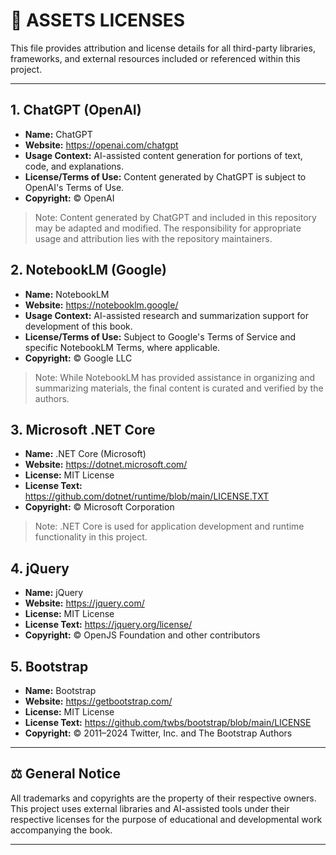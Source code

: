 # 📜 ASSETS LICENSES
This file provides attribution and license details for all third-party libraries, frameworks, and external resources included or referenced within this project.

<hr />

## 1. ChatGPT (OpenAI)
- **Name:** ChatGPT
- **Website:** https://openai.com/chatgpt
- **Usage Context:** AI-assisted content generation for portions of text, code, and explanations.
- **License/Terms of Use:** Content generated by ChatGPT is subject to OpenAI's Terms of Use.
- **Copyright:** © OpenAI
> Note: Content generated by ChatGPT and included in this repository may be adapted and modified. The responsibility for appropriate usage and attribution lies with the repository maintainers.



## 2. NotebookLM (Google)
- **Name:** NotebookLM
- **Website:** https://notebooklm.google/
- **Usage Context:** AI-assisted research and summarization support for development of this book.
- **License/Terms of Use:** Subject to Google's Terms of Service and specific NotebookLM Terms, where applicable.
- **Copyright:** © Google LLC
> Note: While NotebookLM has provided assistance in organizing and summarizing materials, the final content is curated and verified by the authors.



## 3. Microsoft .NET Core
- **Name:** .NET Core (Microsoft)
- **Website:** https://dotnet.microsoft.com/
- **License:** MIT License
- **License Text:** https://github.com/dotnet/runtime/blob/main/LICENSE.TXT
- **Copyright:** © Microsoft Corporation
> Note: .NET Core is used for application development and runtime functionality in this project.



## 4. jQuery
- **Name:** jQuery
- **Website:** https://jquery.com/
- **License:** MIT License
- **License Text:** https://jquery.org/license/
- **Copyright:** © OpenJS Foundation and other contributors



## 5. Bootstrap
- **Name:** Bootstrap
- **Website:** https://getbootstrap.com/
- **License:** MIT License
- **License Text:** https://github.com/twbs/bootstrap/blob/main/LICENSE
- **Copyright:** © 2011–2024 Twitter, Inc. and The Bootstrap Authors


<hr />

## ⚖️ General Notice
All trademarks and copyrights are the property of their respective owners.
This project uses external libraries and AI-assisted tools under their respective licenses for the purpose of educational and developmental work accompanying the book.

<hr />

